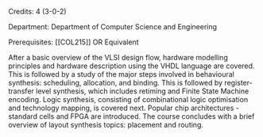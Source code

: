 Credits: 4 (3-0-2)

Department: Department of Computer Science and Engineering

Prerequisites: [[COL215]] OR Equivalent

After a basic overview of the VLSI design flow, hardware modelling principles and hardware description using the VHDL language are covered. This is followed by a study of the major steps involved in behavioural synthesis: scheduling, allocation, and binding. This is followed by register-transfer level synthesis, which includes retiming and Finite State Machine encoding. Logic synthesis, consisting of combinational logic optimisation and technology mapping, is covered next. Popular chip architectures - standard cells and FPGA are introduced. The course concludes with a brief overview of layout synthesis topics: placement and routing.